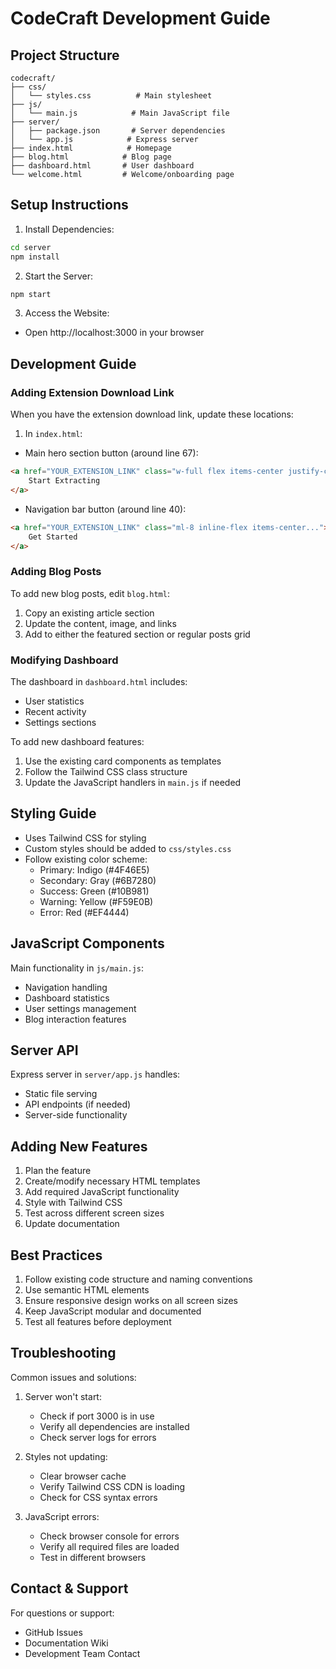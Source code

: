 # CodeCraft Development Guide

## Project Structure

```
codecraft/
├── css/
│   └── styles.css          # Main stylesheet
├── js/
│   └── main.js            # Main JavaScript file
├── server/
│   ├── package.json       # Server dependencies
│   └── app.js            # Express server
├── index.html            # Homepage
├── blog.html            # Blog page
├── dashboard.html       # User dashboard
└── welcome.html         # Welcome/onboarding page
```

## Setup Instructions

1. Install Dependencies:
```bash
cd server
npm install
```

2. Start the Server:
```bash
npm start
```

3. Access the Website:
- Open http://localhost:3000 in your browser

## Development Guide

### Adding Extension Download Link

When you have the extension download link, update these locations:

1. In `index.html`:
- Main hero section button (around line 67):
```html
<a href="YOUR_EXTENSION_LINK" class="w-full flex items-center justify-center px-8 py-3...">
    Start Extracting
</a>
```
- Navigation bar button (around line 40):
```html
<a href="YOUR_EXTENSION_LINK" class="ml-8 inline-flex items-center...">
    Get Started
</a>
```

### Adding Blog Posts

To add new blog posts, edit `blog.html`:
1. Copy an existing article section
2. Update the content, image, and links
3. Add to either the featured section or regular posts grid

### Modifying Dashboard

The dashboard in `dashboard.html` includes:
- User statistics
- Recent activity
- Settings sections

To add new dashboard features:
1. Use the existing card components as templates
2. Follow the Tailwind CSS class structure
3. Update the JavaScript handlers in `main.js` if needed

## Styling Guide

- Uses Tailwind CSS for styling
- Custom styles should be added to `css/styles.css`
- Follow existing color scheme:
  - Primary: Indigo (#4F46E5)
  - Secondary: Gray (#6B7280)
  - Success: Green (#10B981)
  - Warning: Yellow (#F59E0B)
  - Error: Red (#EF4444)

## JavaScript Components

Main functionality in `js/main.js`:
- Navigation handling
- Dashboard statistics
- User settings management
- Blog interaction features

## Server API

Express server in `server/app.js` handles:
- Static file serving
- API endpoints (if needed)
- Server-side functionality

## Adding New Features

1. Plan the feature
2. Create/modify necessary HTML templates
3. Add required JavaScript functionality
4. Style with Tailwind CSS
5. Test across different screen sizes
6. Update documentation

## Best Practices

1. Follow existing code structure and naming conventions
2. Use semantic HTML elements
3. Ensure responsive design works on all screen sizes
4. Keep JavaScript modular and documented
5. Test all features before deployment

## Troubleshooting

Common issues and solutions:

1. Server won't start:
   - Check if port 3000 is in use
   - Verify all dependencies are installed
   - Check server logs for errors

2. Styles not updating:
   - Clear browser cache
   - Verify Tailwind CSS CDN is loading
   - Check for CSS syntax errors

3. JavaScript errors:
   - Check browser console for errors
   - Verify all required files are loaded
   - Test in different browsers

## Contact & Support

For questions or support:
- GitHub Issues
- Documentation Wiki
- Development Team Contact
